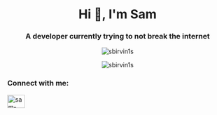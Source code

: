 <h1 align="center">Hi 👋, I'm Sam</h1>
<h3 align="center">A developer currently trying to not break the internet</h3>

<p align="center">
  <img align="center" src="https://github-readme-streak-stats.herokuapp.com/?user=sbirvin1s&theme=dark" alt="sbirvin1s" />
</p>
<p align="center">
  <img align="center" src="https://github-readme-stats.vercel.app/api?username=sbirvin1s&show_icons=true&theme=dark&locale=en" alt="sbirvin1s" />
</p>


<h3 align="left">Connect with me:</h3>
<p align="left">
<a href="https://linkedin.com/in/sam-irvin" target="blank"><img align="center" src="https://raw.githubusercontent.com/rahuldkjain/github-profile-readme-generator/master/src/images/icons/Social/linked-in-alt.svg" alt="sam-irvin" height="30" width="40" /></a>
</p>
